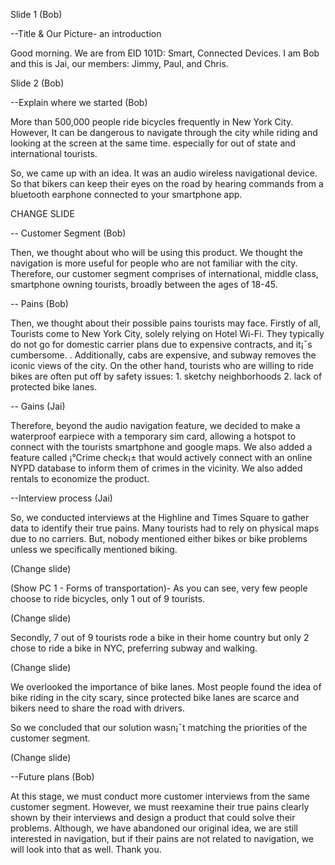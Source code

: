 Slide 1 (Bob)

--Title & Our Picture- an introduction 

Good morning.  We are from EID 101D: Smart, Connected Devices. I am Bob and this is Jai, our  members: Jimmy, Paul, and Chris. 

Slide 2 (Bob) 

--Explain where we started (Bob)

More than 500,000 people ride bicycles frequently in New York City. However,  It can be dangerous to navigate through the city while riding and looking at the screen at the same time.  especially for  out of state and international tourists. 

So, we came up with an idea. It was  an audio wireless navigational device. So that bikers can  keep their eyes on the road by hearing commands from a bluetooth earphone connected to your smartphone app. 

CHANGE SLIDE

-- Customer Segment (Bob)

Then, we thought about who will be using this product. We thought the navigation is more useful for people who are not familiar with the city. Therefore, our customer segment comprises of international, middle class, smartphone owning tourists, broadly between the ages of 18-45. 

-- Pains (Bob) 

Then, we thought about their  possible pains tourists may face. Firstly of all, 
Tourists come to New York City, solely relying on Hotel Wi-Fi. They typically do not go for domestic carrier plans due to expensive contracts, and it¡¯s cumbersome. . Additionally, cabs are expensive, and subway removes the iconic views of the city. On the other hand, tourists who are willing to ride bikes are often  put off by safety issues: 1. sketchy neighborhoods 2. lack of protected bike lanes. 

-- Gains (Jai) 

Therefore, beyond the audio navigation feature, we decided to make a waterproof earpiece with a temporary sim card, allowing a hotspot to connect with the tourists smartphone and google maps. We also added a feature called ¡°Crime check¡± that would actively connect with an online NYPD database to inform them of crimes in the vicinity.  We also added rentals to economize the product.

--Interview process (Jai) 

So, we conducted interviews at the Highline and Times Square to gather data to identify their true pains. 
Many tourists had to rely on physical maps due to no carriers. But, nobody mentioned either bikes or bike problems unless we specifically mentioned biking.

(Change slide)

(Show PC 1 - Forms of transportation)- As you can see, very few people choose to ride bicycles, only 1 out of 9 tourists. 

(Change slide) 

Secondly, 7 out of 9 tourists rode a bike in their home country but only 2 chose to ride a bike in NYC, preferring subway and walking. 

(Change slide) 

We overlooked the importance of bike lanes. Most people found the idea of bike riding in the city scary, since protected bike lanes are scarce and bikers need to share the road with drivers. 

So we concluded that our solution wasn¡¯t matching the priorities of the customer segment. 

(Change slide) 

--Future plans (Bob)

At this stage, we must conduct more customer interviews from the same customer segment. However, we must reexamine their true pains clearly shown by their interviews and design a product that could solve their problems. Although, we have abandoned our original idea, we are still interested in navigation, but if their pains are not related to navigation, we will look into that as well. Thank you.



